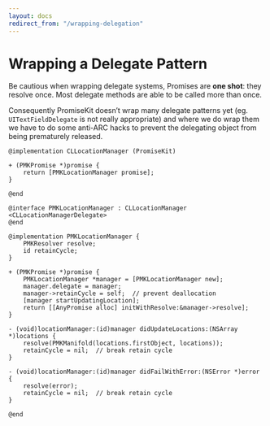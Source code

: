 ```yaml
---
layout: docs
redirect_from: "/wrapping-delegation"
---
```


# Wrapping a Delegate Pattern

Be cautious when wrapping delegate systems, Promises are **one shot**: they resolve once. Most delegate methods are able to be called more than once.

Consequently PromiseKit doesn’t wrap many delegate patterns yet (eg. `UITextFieldDelegate` is not really appropriate) and where we do wrap them we have to do some anti-ARC hacks to prevent the delegating object from being prematurely released.

```objc
@implementation CLLocationManager (PromiseKit)

+ (PMKPromise *)promise {
    return [PMKLocationManager promise];
}

@end

@interface PMKLocationManager : CLLocationManager <CLLocationManagerDelegate>
@end

@implementation PMKLocationManager {
    PMKResolver resolve;
    id retainCycle;
}

+ (PMKPromise *)promise {
    PMKLocationManager *manager = [PMKLocationManager new];
    manager.delegate = manager;
    manager->retainCycle = self;  // prevent deallocation
    [manager startUpdatingLocation];
    return [[AnyPromise alloc] initWithResolve:&manager->resolve];
}

- (void)locationManager:(id)manager didUpdateLocations:(NSArray *)locations {
    resolve(PMKManifold(locations.firstObject, locations));
    retainCycle = nil;  // break retain cycle
}

- (void)locationManager:(id)manager didFailWithError:(NSError *)error {
    resolve(error);
    retainCycle = nil;  // break retain cycle
}

@end
```